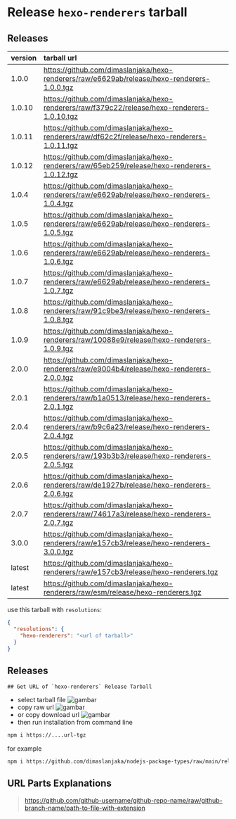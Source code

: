 # Release `hexo-renderers` tarball
## Releases
| version | tarball url |
| :--- | :--- |
| 1.0.0 | https://github.com/dimaslanjaka/hexo-renderers/raw/e6629ab/release/hexo-renderers-1.0.0.tgz |
| 1.0.10 | https://github.com/dimaslanjaka/hexo-renderers/raw/f379c22/release/hexo-renderers-1.0.10.tgz |
| 1.0.11 | https://github.com/dimaslanjaka/hexo-renderers/raw/df62c2f/release/hexo-renderers-1.0.11.tgz |
| 1.0.12 | https://github.com/dimaslanjaka/hexo-renderers/raw/65eb259/release/hexo-renderers-1.0.12.tgz |
| 1.0.4 | https://github.com/dimaslanjaka/hexo-renderers/raw/e6629ab/release/hexo-renderers-1.0.4.tgz |
| 1.0.5 | https://github.com/dimaslanjaka/hexo-renderers/raw/e6629ab/release/hexo-renderers-1.0.5.tgz |
| 1.0.6 | https://github.com/dimaslanjaka/hexo-renderers/raw/e6629ab/release/hexo-renderers-1.0.6.tgz |
| 1.0.7 | https://github.com/dimaslanjaka/hexo-renderers/raw/e6629ab/release/hexo-renderers-1.0.7.tgz |
| 1.0.8 | https://github.com/dimaslanjaka/hexo-renderers/raw/91c9be3/release/hexo-renderers-1.0.8.tgz |
| 1.0.9 | https://github.com/dimaslanjaka/hexo-renderers/raw/10088e9/release/hexo-renderers-1.0.9.tgz |
| 2.0.0 | https://github.com/dimaslanjaka/hexo-renderers/raw/e9004b4/release/hexo-renderers-2.0.0.tgz |
| 2.0.1 | https://github.com/dimaslanjaka/hexo-renderers/raw/b1a0513/release/hexo-renderers-2.0.1.tgz |
| 2.0.4 | https://github.com/dimaslanjaka/hexo-renderers/raw/b9c6a23/release/hexo-renderers-2.0.4.tgz |
| 2.0.5 | https://github.com/dimaslanjaka/hexo-renderers/raw/193b3b3/release/hexo-renderers-2.0.5.tgz |
| 2.0.6 | https://github.com/dimaslanjaka/hexo-renderers/raw/de1927b/release/hexo-renderers-2.0.6.tgz |
| 2.0.7 | https://github.com/dimaslanjaka/hexo-renderers/raw/74617a3/release/hexo-renderers-2.0.7.tgz |
| 3.0.0 | https://github.com/dimaslanjaka/hexo-renderers/raw/e157cb3/release/hexo-renderers-3.0.0.tgz |
| latest | https://github.com/dimaslanjaka/hexo-renderers/raw/e157cb3/release/hexo-renderers.tgz |
| latest | https://github.com/dimaslanjaka/hexo-renderers/raw/esm/release/hexo-renderers.tgz |

use this tarball with `resolutions`:
```json
{
  "resolutions": {
    "hexo-renderers": "<url of tarball>"
  }
}
```

## Releases

    ## Get URL of `hexo-renderers` Release Tarball
- select tarball file
![gambar](https://user-images.githubusercontent.com/12471057/203216375-8af4b5d9-00c2-40fb-8d3d-d220beaabd46.png)
- copy raw url
![gambar](https://user-images.githubusercontent.com/12471057/203216508-7590cbb9-a1ce-47d6-96ca-8d82149f0762.png)
- or copy download url
![gambar](https://user-images.githubusercontent.com/12471057/203216541-3807d2c3-5213-49f3-b93d-c626dbae3b2e.png)
- then run installation from command line
```bash
npm i https://....url-tgz
```
for example
```bash
npm i https://github.com/dimaslanjaka/nodejs-package-types/raw/main/release/nodejs-package-types.tgz
```

## URL Parts Explanations
> https://github.com/github-username/github-repo-name/raw/github-branch-name/path-to-file-with-extension